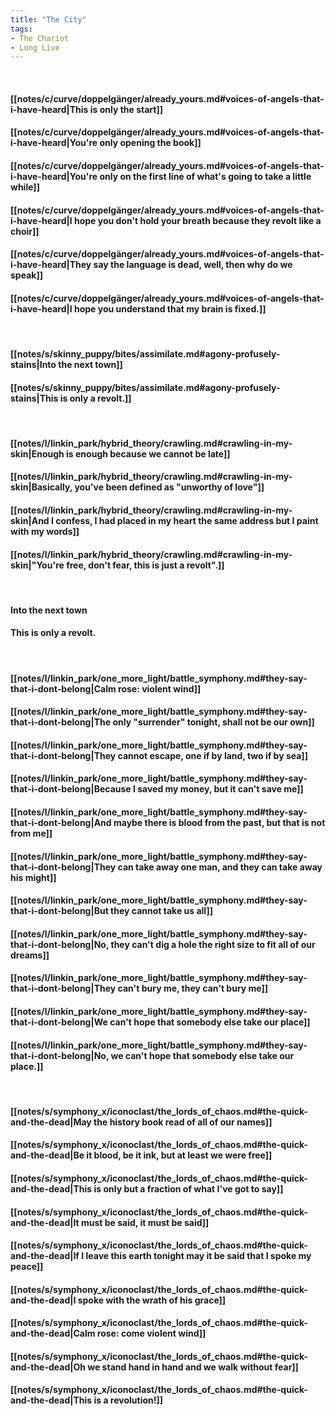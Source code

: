 ```yaml
---
title: "The City"
tags:
- The Chariot
- Long Live
---
```

&nbsp;
#### [[notes/c/curve/doppelgänger/already_yours.md#voices-of-angels-that-i-have-heard|This is only the start]]
#### [[notes/c/curve/doppelgänger/already_yours.md#voices-of-angels-that-i-have-heard|You're only opening the book]]
#### [[notes/c/curve/doppelgänger/already_yours.md#voices-of-angels-that-i-have-heard|You're only on the first line of what's going to take a little while]]
#### [[notes/c/curve/doppelgänger/already_yours.md#voices-of-angels-that-i-have-heard|I hope you don't hold your breath because they revolt like a choir]]
#### [[notes/c/curve/doppelgänger/already_yours.md#voices-of-angels-that-i-have-heard|They say the language is dead, well, then why do we speak]]
#### [[notes/c/curve/doppelgänger/already_yours.md#voices-of-angels-that-i-have-heard|I hope you understand that my brain is fixed.]]
&nbsp;
#### [[notes/s/skinny_puppy/bites/assimilate.md#agony-profusely-stains|Into the next town]]
#### [[notes/s/skinny_puppy/bites/assimilate.md#agony-profusely-stains|This is only a revolt.]]
&nbsp;
#### [[notes/l/linkin_park/hybrid_theory/crawling.md#crawling-in-my-skin|Enough is enough because we cannot be late]]
#### [[notes/l/linkin_park/hybrid_theory/crawling.md#crawling-in-my-skin|Basically, you've been defined as "unworthy of love"]]
#### [[notes/l/linkin_park/hybrid_theory/crawling.md#crawling-in-my-skin|And I confess, I had placed in my heart the same address but I paint with my words]]
#### [[notes/l/linkin_park/hybrid_theory/crawling.md#crawling-in-my-skin|"You're free, don't fear, this is just a revolt".]]
&nbsp;
#### Into the next town
#### This is only a revolt.
&nbsp;
#### [[notes/l/linkin_park/one_more_light/battle_symphony.md#they-say-that-i-dont-belong|Calm rose: violent wind]]
#### [[notes/l/linkin_park/one_more_light/battle_symphony.md#they-say-that-i-dont-belong|The only "surrender" tonight, shall not be our own]]
#### [[notes/l/linkin_park/one_more_light/battle_symphony.md#they-say-that-i-dont-belong|They cannot escape, one if by land, two if by sea]]
#### [[notes/l/linkin_park/one_more_light/battle_symphony.md#they-say-that-i-dont-belong|Because I saved my money, but it can't save me]]
#### [[notes/l/linkin_park/one_more_light/battle_symphony.md#they-say-that-i-dont-belong|And maybe there is blood from the past, but that is not from me]]
#### [[notes/l/linkin_park/one_more_light/battle_symphony.md#they-say-that-i-dont-belong|They can take away one man, and they can take away his might]]
#### [[notes/l/linkin_park/one_more_light/battle_symphony.md#they-say-that-i-dont-belong|But they cannot take us all]]
#### [[notes/l/linkin_park/one_more_light/battle_symphony.md#they-say-that-i-dont-belong|No, they can't dig a hole the right size to fit all of our dreams]]
#### [[notes/l/linkin_park/one_more_light/battle_symphony.md#they-say-that-i-dont-belong|They can't bury me, they can't bury me]]
#### [[notes/l/linkin_park/one_more_light/battle_symphony.md#they-say-that-i-dont-belong|We can't hope that somebody else take our place]]
#### [[notes/l/linkin_park/one_more_light/battle_symphony.md#they-say-that-i-dont-belong|No, we can't hope that somebody else take our place.]]
&nbsp;
#### [[notes/s/symphony_x/iconoclast/the_lords_of_chaos.md#the-quick-and-the-dead|May the history book read of all of our names]]
#### [[notes/s/symphony_x/iconoclast/the_lords_of_chaos.md#the-quick-and-the-dead|Be it blood, be it ink, but at least we were free]]
#### [[notes/s/symphony_x/iconoclast/the_lords_of_chaos.md#the-quick-and-the-dead|This is only but a fraction of what I've got to say]]
#### [[notes/s/symphony_x/iconoclast/the_lords_of_chaos.md#the-quick-and-the-dead|It must be said, it must be said]]
#### [[notes/s/symphony_x/iconoclast/the_lords_of_chaos.md#the-quick-and-the-dead|If I leave this earth tonight may it be said that I spoke my peace]]
#### [[notes/s/symphony_x/iconoclast/the_lords_of_chaos.md#the-quick-and-the-dead|I spoke with the wrath of his grace]]
#### [[notes/s/symphony_x/iconoclast/the_lords_of_chaos.md#the-quick-and-the-dead|Calm rose: come violent wind]]
#### [[notes/s/symphony_x/iconoclast/the_lords_of_chaos.md#the-quick-and-the-dead|Oh we stand hand in hand and we walk without fear]]
#### [[notes/s/symphony_x/iconoclast/the_lords_of_chaos.md#the-quick-and-the-dead|This is a revolution!]]
